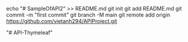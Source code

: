 echo "# SampleOfAPI2" >> README.md
git init
git add README.md
git commit -m "first commit"
git branch -M main
git remote add origin https://github.com/vietanh294/APIProject.git

"# API-Thymeleaf" 
